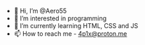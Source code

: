- 👋 Hi, I’m @Aero55
- 👀 I’m interested in programming
- 🌱 I’m currently learning HTML, CSS and JS
- 📫 How to reach me - 4p1x@proton.me

<!---
Aero55/Aero55 is a ✨ special ✨ repository because its `README.md` (this file) appears on your GitHub profile.
You can click the Preview link to take a look at your changes.
--->

